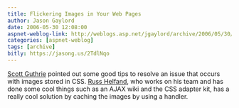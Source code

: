 ```yaml
---
title: Flickering Images in Your Web Pages
author: Jason Gaylord
date: 2006-05-30 12:08:00
aspnet-weblog-link: http://weblogs.asp.net/jgaylord/archive/2006/05/30/Flickering-Images-in-Your-Web-Pages.aspx
categories: [aspnet-weblog]
tags: [archive]
bitly: https://jasong.us/2TdlNqo
---
```


[Scott Guthrie](http://weblogs.asp.net/scottgu/archive/2006/05/29/Eliminating-CSS-Image-Flicker-with-IE6.aspx) pointed out some good tips to resolve an issue that occurs with images stored in CSS. [Russ Helfand](http://www.groovybits.com/leftoverbits/flickerfix.aspx), who works on his team and has done some cool things such as an AJAX wiki and the CSS adapter kit, has a really cool solution by caching the images by using a handler.